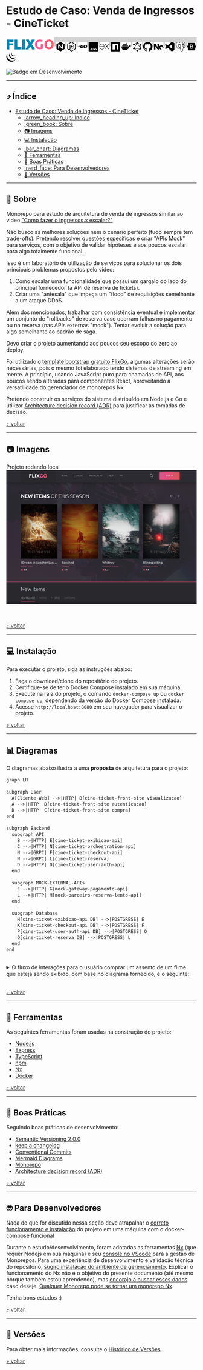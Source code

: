 
# Estudo de Caso: Venda de Ingressos - CineTicket
<span style="background:LightGrey; height:25px; display: inline-block;">[<img src="./docs/images/logo.png"> <img src="./docs/images/icons/nginx.svg" width="25px" height="25px" title="nginx" alt="nginx"> <img src="./docs/images/icons/nodedotjs.svg" width="25px" height="25px" title="Node.js" alt="Node.js"> <img src="./docs/images/icons/go.svg" width="25px" height="25px" title="go" alt="go"> <img src="./docs/images/icons/dotenv.svg" width="25px" height="25px" title="TypeScript" alt="TypeScript"> <img src="./docs/images/icons/express.svg" width="25px" height="25px" title="Express" alt="Express"> <img src="./docs/images/icons/npm.svg" width="25px" height="25px" alt="npm" title="npm"> <img src="./docs/images/icons/docker.svg" width="25px" height="25px" alt="Docker" title="Docker"> <img src="./docs/images/icons/graphql.svg" width="25px" height="25px" alt="graphql" title="graphql"> <img src="./docs/images/icons/github.svg" width="25px" height="25px" alt="GitHub" title="GitHub"> <img src="./docs/images/icons/nx.svg" width="25px" height="25px" alt="NX" title="NX"> <img src="./docs/images/icons/visualstudiocode.svg" width="25px" height="25px" alt="vscode" title="vscode"> <img src="./docs/images/icons/postgresql.svg" width="25px" height="25px" alt="postgresql" title="postgresql"> <img src="./docs/images/icons/bootstrap.svg" width="25px" height="25px" alt="bootstrap" title="bootstrap"> <img src="./docs/images/icons/jquery.svg" width="25px" height="25px" alt="jquery" title="jquery">](#projeto-de-estudo-nodejs-e-typescript)</span>

![Badge em Desenvolvimento](http://img.shields.io/static/v1?label=STATUS&message=EM%20DESENVOLVIMENTO&color=GREEN&style=for-the-badge)  

---

<a id="indice"></a>
## :arrow_heading_up: Índice
<!--ts-->

- [Estudo de Caso: Venda de Ingressos - CineTicket](#estudo-de-caso-venda-de-ingressos---cineticket)
  - [:arrow\_heading\_up: Índice](#arrow_heading_up-índice)
  - [:green\_book: Sobre](#green_book-sobre)
  - [:camera: Imagens](#camera-imagens)
  - [:computer: Instalação](#computer-instalação)
  - [:bar\_chart: Diagramas](#bar_chart-diagramas)
  - [:hammer: Ferramentas](#hammer-ferramentas)
  - [:clap: Boas Práticas](#clap-boas-práticas)
  - [:nerd\_face: Para Desenvolvedores](#nerd_face-para-desenvolvedores)
  - [:1234: Versões](#1234-versões)

<!--te-->
---
<a id="sobre"></a>
## :green_book: Sobre

Monorepo para estudo de arquitetura de venda de ingressos similar ao video ["Como fazer o ingressos.x escalar?"](https://www.youtube.com/watch?v=0TMr8rsmU-k)

Não busco as melhores soluções nem o cenário perfeito (tudo sempre tem trade-offs). Pretendo resolver questões específicas e criar "APIs Mock" para serviços, com o objetivo de validar hipóteses e aos poucos escalar para algo totalmente funcional.

Isso é um laboratório de utilização de serviços para solucionar os dois principais problemas propostos pelo video:
1. Como escalar uma funcionalidade que possui um gargalo do lado do principal fornecedor (a API de reserva de tickets).
2. Criar uma "antesala" que impeça um "flood" de requisições semelhante a um ataque DDoS.

Além dos mencionados, trabalhar com consistência eventual e implementar um conjunto de "rollbacks" de reserva caso ocorram falhas no pagamento ou na reserva (nas APIs externas "mock"). Tentar evoluir a solução para algo semelhante ao padrão de saga.

Devo criar o projeto aumentando aos poucos seu escopo do zero ao deploy.

Foi utilizado o [template bootstrap gratuito FlixGo](https://www.templateshub.net/template/FlixGo-Online-Movies-Template), algumas alterações serão necessárias, pois o mesmo foi elaborado tendo sistemas de streaming em mente. A princípio, usando JavaScript puro para chamadas de API, aos poucos sendo alteradas para componentes React, aproveitando a versatilidade do gerenciador de monorepos Nx.

Pretendo construir os serviços do sistema distribuído em Node.js e Go e utilizar [Architecture decision record (ADR)](https://github.com/joelparkerhenderson/architecture-decision-record) para justificar as tomadas de decisão.

[:arrow_heading_up: voltar](#indice)

---

<a id="imagens"></a>
## :camera: Imagens
Projeto rodando local
<img src="./docs/images/project.png" alt="Projeto rodando local" title="Projeto rodando local"> 

<br>

[:arrow_heading_up: voltar](#indice)

---

<a id="instalacao"></a>
## :computer: Instalação

Para executar o projeto, siga as instruções abaixo:

1. Faça o download/clone do repositório do projeto.
2. Certifique-se de ter o Docker Compose instalado em sua máquina.
3. Execute na raiz do projeto, o comando `docker-compose up` ou `docker compose up`, dependendo da versão do Docker Compose instalada.
4. Acesse `http://localhost:8080` em seu navegador para visualizar o projeto.

[:arrow_heading_up: voltar](#indice)

---

<a id="diagrama"></a>
## :bar_chart: Diagramas

O diagramas abaixo ilustra a uma **proposta** de arquitetura para o projeto:

```mermaid
graph LR

subgraph User
  A[Cliente Web] -->|HTTP| B[cine-ticket-front-site visualizacao]
  A -->|HTTP| D[cine-ticket-front-site autenticacao]
  D -->|HTTP| C[cine-ticket-front-site compra]
end

subgraph Backend
  subgraph API
    B -->|HTTP| E[cine-ticket-exibicao-api]
    C -->|HTTP| N[cine-ticket-orchestration-api]
    N -->|GRPC| F[cine-ticket-checkout-api]
    N -->|GRPC| L[cine-ticket-reserva]
    D -->|HTTP| O[cine-ticket-user-auth-api]
  end
  
  subgraph MOCK-EXTERNAL-APIs
    F -->|HTTP| G[mock-gateway-pagamento-api]
    L -->|HTTP| M[mock-parceiro-reserva-lento-api]
  end
  
  subgraph Database
    H[cine-ticket-exibicao-api DB] -->|POSTGRESS| E
    K[cine-ticket-checkout-api DB] -->|POSTGRESS| F
    P[cine-ticket-user-auth-api DB] -->|POSTGRESS| O
    Q[cine-ticket-reserva DB] -->|POSTGRESS| L
  end
end

``` 

<br>
<details>
<summary>O fluxo de interações para o usuário comprar um assento de um filme que esteja sendo exibido, com base no diagrama fornecido, é o seguinte:</summary>
<br/>
<ol>
  <li>
    Acesso à visualização do cine-ticket-front-site: O usuário pode acessar a interface de visualização do cine-ticket-front-site (representado pela seta "Cliente Web" -> "cine-ticket-front-site visualizacao").
  </li>
  <li>
    Autenticação no cine-ticket-front-site: O usuário pode realizar o processo de autenticação no cine-ticket-front-site (representado pela seta "Cliente Web" -> "cine-ticket-front-site autenticacao" -> "cine-ticket-user-auth-api").
  </li>
  <li>
    Compra no cine-ticket-front-site: Após a autenticação, o usuário pode prosseguir com a compra no cine-ticket-front-site (representado pela seta "Cliente Web" -> "cine-ticket-front-site compra" -> "cine-ticket-orchestration-api" -> "cine-ticket-checkout-api" -> "mock-gateway-pagamento-api" e "cine-ticket-confirma-reserva" -> "mock-parceiro-reserva-lento-api").
  </li>
</ol>
<br>
  Dessa forma, o fluxo completo de interações envolve o cliente web interagindo com as APIs de exibição, autenticação. As APIs de checkout e reserva devem ser orquestradas por uma outra API ainda a definir, responsável pelo processo de roolback em caso de falhas.
</details>
<br/>

[:arrow_heading_up: voltar](#indice)

---

<a id="ferramentas"></a>
## :hammer: Ferramentas
As seguintes ferramentas foram usadas na construção do projeto:

- [Node.js](https://nodejs.org/en/)
- [Express](https://expressjs.com/en/)
- [TypeScript](https://www.typescriptlang.org/)
- [npm](https://www.npmjs.com/)
- [Nx](https://nx.dev/)
- [Docker](https://www.docker.com/)

[:arrow_heading_up: voltar](#indice)

---

<a id="boas-praticas"></a>
## :clap: Boas Práticas
Seguindo boas práticas de desenvolvimento:
- [Semantic Versioning 2.0.0](https://semver.org/spec/v2.0.0.html)
- [keep a changelog](https://keepachangelog.com/en/1.0.0/)
- [Conventional Commits](https://www.conventionalcommits.org/en/v1.0.0/)
- [Mermaid Diagrams](https://mermaid.js.org)
- [Monorepo](https://monorepo.tools/)
- [Architecture decision record (ADR)](https://github.com/joelparkerhenderson/architecture-decision-record)

[:arrow_heading_up: voltar](#indice)

---
<a id="desenvolvedores"></a>
## :nerd_face: Para Desenvolvedores
Nada do que for discutido nessa seção deve atrapalhar o [correto funcionamento e instalação](#computer-instalação) do projeto em uma máquina com o docker-compose funcional

Durante o estudo/desenvolvimento, foram adotadas as ferramentas [Nx](https://nx.dev/) (que requer Nodejs em sua máquina) e seu [console no VScode](https://marketplace.visualstudio.com/items?itemName=nrwl.angular-console) para a gestão de Monorepos. Para uma experiência de desenvolvimento e validação técnica do repositório, [sugiro instalação do ambiente de gerenciamento](https://docs.npmjs.com/downloading-and-installing-node-js-and-npm). Explicar o funcionamento do Nx não é o objetivo do presente documento (até mesmo porque também estou aprendendo), mas [encorajo a buscar esses dados](https://nx.dev/getting-started/intro) caso deseje. [Qualquer Monorepo pode se tornar um monorepo Nx](https://blog.nrwl.io/adding-nx-to-an-existing-monorepo-by-running-one-command-426fa519d943).

Tenha bons estudos :)
<!-- `npx nx dep-graph` é MARAVILHOSO -->
[:arrow_heading_up: voltar](#indice)

---

<a id="versionamento"></a>
## :1234: Versões
Para obter mais informações, consulte o [Histórico de Versões](./CHANGELOG.md).

[:arrow_heading_up: voltar](#indice)

